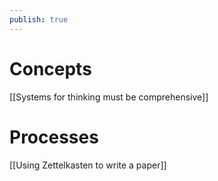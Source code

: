 ```yaml
---
publish: true
---
```


# Concepts
[[Systems for thinking must be comprehensive]]

# Processes
[[Using Zettelkasten to write a paper]]